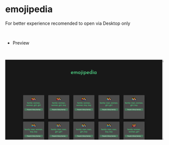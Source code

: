 # emojipedia

For better experience recomended to open via Desktop only


<br>

- Preview 

<br>


![App Screenshot](https://github.com/subham-04/emojipedia/blob/main/emojipedia.png)
